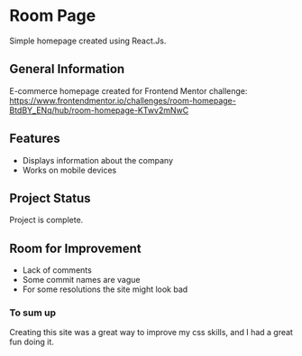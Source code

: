 # Room Page

Simple homepage created using React.Js.

## General Information

E-commerce homepage created for Frontend Mentor challenge: 
https://www.frontendmentor.io/challenges/room-homepage-BtdBY_ENq/hub/room-homepage-KTwv2mNwC

## Features

- Displays information about the company
- Works on mobile devices

## Project Status

Project is complete.

## Room for Improvement

- Lack of comments
- Some commit names are vague 
- For some resolutions the site might look bad

### To sum up

Creating this site was a great way to improve my css skills, and I had a great fun doing it.
